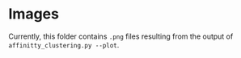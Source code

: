# Images
Currently, this folder contains `.png` files resulting from the output of `affinitty_clustering.py --plot`.
